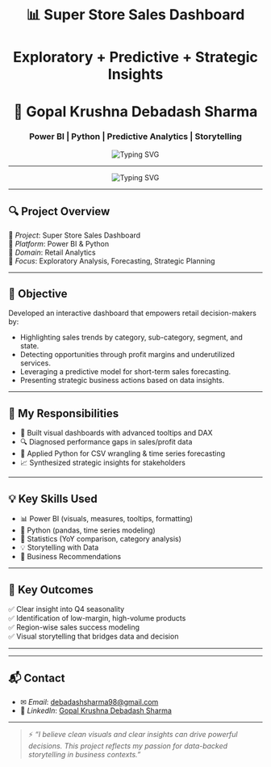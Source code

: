 <h1 align="center">📊 Super Store Sales Dashboard</h1>
<h1 align="center">Exploratory + Predictive + Strategic Insights</h1>

<h1 align="center">🚀 Gopal Krushna Debadash Sharma</h1>
<h3 align="center">Power BI | Python | Predictive Analytics | Storytelling</h3>

<p align="center">
  <img src="https://readme-typing-svg.demolab.com?font=Fira+Code&weight=600&pause=1000&color=00B2FF&center=true&vCenter=true&width=500&lines=Data+is+beautiful+when+it+tells+a+story;Dashboards+that+influence+decisions;Forecasting+that+drives+strategy" alt="Typing SVG" />
</p>

---

<p align="center">
  <img src="https://readme-typing-svg.demolab.com?font=Fira+Code&weight=500&pause=1000&color=F75C7E&center=true&vCenter=true&width=550&lines=Power+BI+Dashboard+for+Retail+Insights;Strategic+Recommendations+Backed+by+Data;15-Day+Forecast+Model+Included" alt="Typing SVG" />
</p>

---

## 🔍 Project Overview

📌 *Project*: Super Store Sales Dashboard  
📌 *Platform*: Power BI & Python  
📌 *Domain*: Retail Analytics  
📌 *Focus*: Exploratory Analysis, Forecasting, Strategic Planning  

---

## 🚀 Objective

Developed an interactive dashboard that empowers retail decision-makers by:

- Highlighting sales trends by category, sub-category, segment, and state.
- Detecting opportunities through profit margins and underutilized services.
- Leveraging a predictive model for short-term sales forecasting.
- Presenting strategic business actions based on data insights.

---

## 🧠 My Responsibilities

- 🎨 Built visual dashboards with advanced tooltips and DAX  
- 🔍 Diagnosed performance gaps in sales/profit data  
- 🧠 Applied Python for CSV wrangling & time series forecasting  
- 📈 Synthesized strategic insights for stakeholders  

---

## 💡 Key Skills Used

- 📊 Power BI (visuals, measures, tooltips, formatting)  
- 📌 Python (pandas, time series modeling)  
- 🧮 Statistics (YoY comparison, category analysis)  
- 💡 Storytelling with Data  
- 🧾 Business Recommendations  

---

## 📂 Key Outcomes

✅ Clear insight into Q4 seasonality  
✅ Identification of low-margin, high-volume products  
✅ Region-wise sales success modeling  
✅ Visual storytelling that bridges data and decision  

---

---

## 📬 Contact

- ✉ *Email*: [debadashsharma98@gmail.com](mailto:debadashsharma98@gmail.com)  
- 🔗 *LinkedIn*: [Gopal Krushna Debadash Sharma](https://www.linkedin.com/in/gopal-krushna-debadash-sharma-39128a25b/)

---

> ⚡ _“I believe clean visuals and clear insights can drive powerful decisions. This project reflects my passion for data-backed storytelling in business contexts.”_
